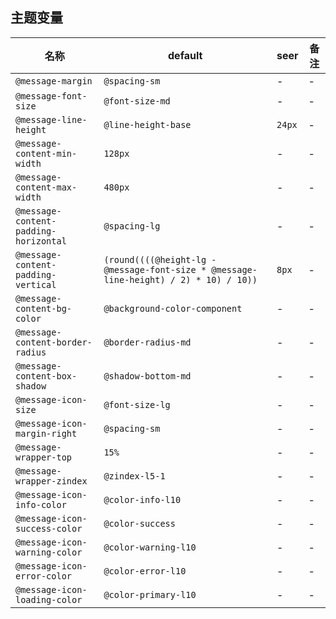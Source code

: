 ## 主题变量

| 名称 | default | seer | 备注 |
| --- | --- | --- | --- |
| `@message-margin` | `@spacing-sm` | - | - |
| `@message-font-size` | `@font-size-md` | - | - |
| `@message-line-height` | `@line-height-base` | `24px` | - |
| `@message-content-min-width` | `128px` | - | - |
| `@message-content-max-width` | `480px` | - | - |
| `@message-content-padding-horizontal` | `@spacing-lg` | - | - |
| `@message-content-padding-vertical` | `(round((((@height-lg - @message-font-size * @message-line-height) / 2) * 10) / 10))` | `8px` | - |
| `@message-content-bg-color` | `@background-color-component` | - | - |
| `@message-content-border-radius` | `@border-radius-md` | - | - |
| `@message-content-box-shadow` | `@shadow-bottom-md` | - | - |
| `@message-icon-size` | `@font-size-lg` | - | - |
| `@message-icon-margin-right` | `@spacing-sm` | - | - |
| `@message-wrapper-top` | `15%` | - | - |
| `@message-wrapper-zindex` | `@zindex-l5-1` | - | - |
| `@message-icon-info-color` | `@color-info-l10` | - | - |
| `@message-icon-success-color` | `@color-success` | - | - |
| `@message-icon-warning-color` | `@color-warning-l10` | - | - |
| `@message-icon-error-color` | `@color-error-l10` | - | - |
| `@message-icon-loading-color` | `@color-primary-l10` | - | - |
